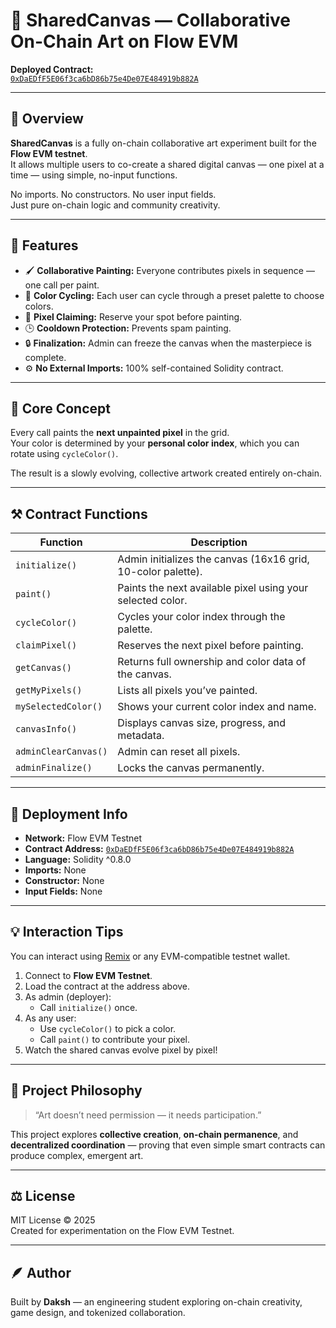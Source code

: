 # 🎨 SharedCanvas — Collaborative On-Chain Art on Flow EVM

**Deployed Contract:**  
[`0xDaEDfF5E06f3ca6bD86b75e4De07E484919b882A`](https://evm-testnet.flowscan.io/address/0xDaEDfF5E06f3ca6bD86b75e4De07E484919b882A)

---

## 🧩 Overview

**SharedCanvas** is a fully on-chain collaborative art experiment built for the **Flow EVM testnet**.  
It allows multiple users to co-create a shared digital canvas — one pixel at a time — using simple, no-input functions.  

No imports. No constructors. No user input fields.  
Just pure on-chain logic and community creativity.

---

## 🚀 Features

- 🖌️ **Collaborative Painting:** Everyone contributes pixels in sequence — one call per paint.
- 🎨 **Color Cycling:** Each user can cycle through a preset palette to choose colors.
- 🧱 **Pixel Claiming:** Reserve your spot before painting.
- 🕒 **Cooldown Protection:** Prevents spam painting.
- 🔒 **Finalization:** Admin can freeze the canvas when the masterpiece is complete.
- ⚙️ **No External Imports:** 100% self-contained Solidity contract.

---

## 🧠 Core Concept

Every call paints the **next unpainted pixel** in the grid.  
Your color is determined by your **personal color index**, which you can rotate using `cycleColor()`.

The result is a slowly evolving, collective artwork created entirely on-chain.

---

## ⚒️ Contract Functions

| Function | Description |
|-----------|--------------|
| `initialize()` | Admin initializes the canvas (16x16 grid, 10-color palette). |
| `paint()` | Paints the next available pixel using your selected color. |
| `cycleColor()` | Cycles your color index through the palette. |
| `claimPixel()` | Reserves the next pixel before painting. |
| `getCanvas()` | Returns full ownership and color data of the canvas. |
| `getMyPixels()` | Lists all pixels you’ve painted. |
| `mySelectedColor()` | Shows your current color index and name. |
| `canvasInfo()` | Displays canvas size, progress, and metadata. |
| `adminClearCanvas()` | Admin can reset all pixels. |
| `adminFinalize()` | Locks the canvas permanently. |

---

## 🔗 Deployment Info

- **Network:** Flow EVM Testnet  
- **Contract Address:** [`0xDaEDfF5E06f3ca6bD86b75e4De07E484919b882A`](https://evm-testnet.flowscan.io/address/0xDaEDfF5E06f3ca6bD86b75e4De07E484919b882A)
- **Language:** Solidity ^0.8.0  
- **Imports:** None  
- **Constructor:** None  
- **Input Fields:** None  

---

## 💡 Interaction Tips

You can interact using [Remix](https://remix.ethereum.org) or any EVM-compatible testnet wallet.

1. Connect to **Flow EVM Testnet**.  
2. Load the contract at the address above.  
3. As admin (deployer):
   - Call `initialize()` once.
4. As any user:
   - Use `cycleColor()` to pick a color.
   - Call `paint()` to contribute your pixel.
5. Watch the shared canvas evolve pixel by pixel!

---

## 🧱 Project Philosophy

> “Art doesn’t need permission — it needs participation.”

This project explores **collective creation**, **on-chain permanence**, and **decentralized coordination** — proving that even simple smart contracts can produce complex, emergent art.

---

## ⚖️ License

MIT License © 2025  
Created for experimentation on the Flow EVM Testnet.

---

## 🪶 Author

Built by **Daksh** — an engineering student exploring on-chain creativity, game design, and tokenized collaboration.  
